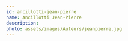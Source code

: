 ```yaml
---
id: ancillotti-jean-pierre
name: Ancillotti Jean-Pierre
description: 
photo: assets/images/Auteurs/jeanpierre.jpg
---
```

    